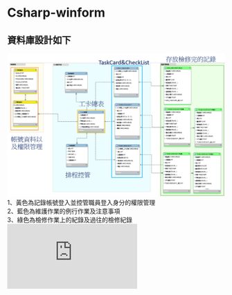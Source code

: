 # Csharp-winform
## 資料庫設計如下
![image](https://github.com/TsaiHaoWei/Csharp-winform/blob/main/%E5%B0%88%E9%A1%8C%E5%A0%B1%E5%91%8A%E6%9B%B8/%E8%B3%87%E6%96%99%E5%BA%AB/DB_ERModel.png)
1、黃色為記錄帳號登入並控管職員登入身分的權限管理<br>
2、藍色為維護作業的例行作業及注意事項<br>
3、綠色為檢修作業上的紀錄及過往的檢修紀錄<br>
![系統介面操作](https://github.com/TsaiHaoWei/Csharp-winform/blob/a8cca5176f5d72f47ecf249d0c0088e7e9275e8c/SCD%E5%BE%8C%E5%8F%B0%E7%AB%AF%E7%B6%AD%E4%BF%AE%E4%BD%9C%E6%A5%AD%E7%84%A1%E7%B4%99%E5%8C%96%E4%BD%BF%E7%94%A8%E6%89%8B%E5%86%8A.pdf)
